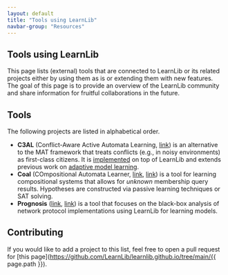 ```yaml
---
layout: default
title: "Tools using LearnLib"
navbar-group: "Resources"
---
```


## Tools using LearnLib

This page lists (external) tools that are connected to LearnLib or its related projects either by using them as is or extending them with new features.
The goal of this page is to provide an overview of the LearnLib community and share information for fruitful collaborations in the future.

## Tools

The following projects are listed in alphabetical order.

* **C3AL** (Conflict-Aware Active Automata Learning, [link](https://doi.org/10.4204/EPTCS.390.10)) is an alternative to the MAT framework that treats conflicts (e.g., in noisy environments) as first-class citizens. It is [implemented](https://github.com/UCL-PPLV/learnlib) on top of LearnLib and extends previous work on [adaptive model learning](https://doi.org/10.1007/978-3-031-15629-8_10).
* **Coal** (COmpositional Automata Learner, [link](https://doi.org/10.1007/978-3-031-30826-0_3), [link](https://zenodo.org/records/7777664)) is a tool for learning compositional systems that allows for *unknown* membership query results. Hypotheses are constructed via passive learning techniques or SAT solving.
* **Prognosis** ([link](https://doi.org/10.1145/3452296.3472938), [link](https://github.com/PrognosisTool)) is a tool that focuses on the black-box analysis of network protocol implementations using LearnLib for learning models.

## Contributing

If you would like to add a project to this list, feel free to open a pull request for [this page](https://github.com/LearnLib/learnlib.github.io/tree/main/{{ page.path }}).
